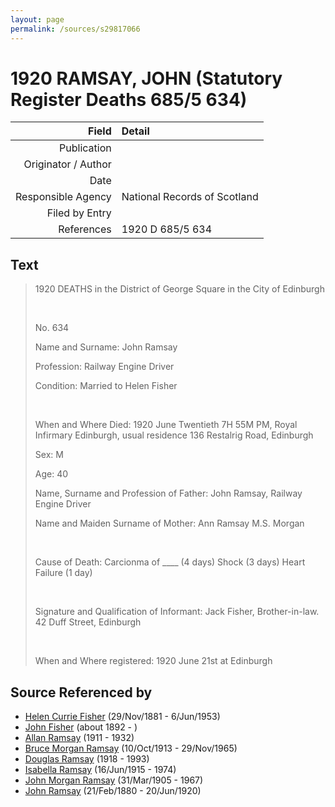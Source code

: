 ```yaml
---
layout: page
permalink: /sources/s29817066
---
```


# 1920 RAMSAY, JOHN (Statutory Register Deaths 685/5 634)

Field | Detail
---:|:---
Publication | 
Originator / Author | 
Date | 
Responsible Agency | National Records of Scotland
Filed by Entry | 
References | 1920 D 685/5 634

## Text

> 1920 DEATHS in the District of George Square in the City of Edinburgh
>
> <br/>
>
> No. 634
>
> Name and Surname: John Ramsay
>
> Profession: Railway Engine Driver
>
> Condition: Married to Helen Fisher
>
> <br/>
>
> When and Where Died: 1920 June Twentieth 7H 55M PM, Royal Infirmary Edinburgh, usual residence 136 Restalrig Road, Edinburgh
>
> Sex: M
>
> Age: 40
>
> Name, Surname and Profession of Father: John Ramsay, Railway Engine Driver
>
> Name and Maiden Surname of Mother: Ann Ramsay M.S. Morgan
>
> <br/>
>
> Cause of Death: Carcionma of ____ (4 days) Shock (3 days) Heart Failure (1 day)
>
> <br/>
>
> Signature and Qualification of Informant: Jack Fisher, Brother-in-law. 42 Duff Street, Edinburgh
>
> <br/>
>
> When and Where registered: 1920 June 21st at Edinburgh
>

## Source Referenced by

* [Helen Currie Fisher](../people/@18426904@-helen-currie-fisher-b1881-11-29-d1953-6-6.md) (29/Nov/1881 - 6/Jun/1953)
* [John Fisher](../people/@59036117@-john-fisher-b1892-d.md) (about 1892 - )
* [Allan Ramsay](../people/@62219744@-allan-ramsay-b1911-d1932.md) (1911 - 1932)
* [Bruce Morgan Ramsay](../people/@49046148@-bruce-morgan-ramsay-b1913-10-10-d1965-11-29.md) (10/Oct/1913 - 29/Nov/1965)
* [Douglas Ramsay](../people/@12977578@-douglas-ramsay-b1918-d1993.md) (1918 - 1993)
* [Isabella Ramsay](../people/@80504300@-isabella-ramsay-b1915-6-16-d1974.md) (16/Jun/1915 - 1974)
* [John Morgan Ramsay](../people/@55070438@-john-morgan-ramsay-b1905-3-31-d1967.md) (31/Mar/1905 - 1967)
* [John Ramsay](../people/@64225415@-john-ramsay-b1880-2-21-d1920-6-20.md) (21/Feb/1880 - 20/Jun/1920)

